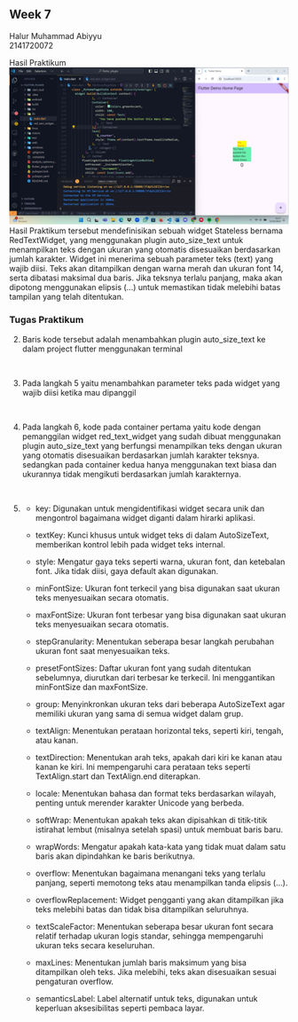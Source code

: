 ## Week 7

Halur Muhammad Abiyyu <br>
2141720072 <br>

Hasil Praktikum <br>
![Hasil Praktikum](./assets/w7_p.png)
<br>
Hasil Praktikum tersebut mendefinisikan sebuah widget Stateless bernama RedTextWidget, yang menggunakan plugin auto_size_text untuk menampilkan teks dengan ukuran yang otomatis disesuaikan berdasarkan jumlah karakter. Widget ini menerima sebuah parameter teks (text) yang wajib diisi. Teks akan ditampilkan dengan warna merah dan ukuran font 14, serta dibatasi maksimal dua baris. Jika teksnya terlalu panjang, maka akan dipotong menggunakan elipsis (...) untuk memastikan tidak melebihi batas tampilan yang telah ditentukan.
<br>

### Tugas Praktikum 

2. Baris kode tersebut adalah menambahkan plugin auto_size_text ke dalam project flutter menggunakan terminal

<br>

3. Pada langkah 5 yaitu menambahkan parameter teks pada widget yang wajib diisi ketika mau dipanggil

<br>

4. Pada langkah 6, kode pada container pertama yaitu kode dengan pemanggilan widget red_text_widget yang sudah dibuat menggunakan plugin auto_size_text yang berfungsi menampilkan teks dengan ukuran yang otomatis disesuaikan berdasarkan jumlah karakter teksnya. sedangkan pada container kedua hanya menggunakan text biasa dan ukurannya tidak mengikuti berdasarkan jumlah karakternya.

<br>

5. - key: Digunakan untuk mengidentifikasi widget secara unik dan mengontrol bagaimana widget diganti dalam hirarki aplikasi.

    - textKey: Kunci khusus untuk widget teks di dalam AutoSizeText, memberikan kontrol lebih pada widget teks internal.

    - style: Mengatur gaya teks seperti warna, ukuran font, dan ketebalan font. Jika tidak diisi, gaya default akan digunakan.

    - minFontSize: Ukuran font terkecil yang bisa digunakan saat ukuran teks menyesuaikan secara otomatis.

    - maxFontSize: Ukuran font terbesar yang bisa digunakan saat ukuran teks menyesuaikan secara otomatis.

    - stepGranularity: Menentukan seberapa besar langkah perubahan ukuran font saat menyesuaikan teks.

    - presetFontSizes: Daftar ukuran font yang sudah ditentukan sebelumnya, diurutkan dari terbesar ke terkecil. Ini menggantikan minFontSize dan maxFontSize.

    - group: Menyinkronkan ukuran teks dari beberapa AutoSizeText agar memiliki ukuran yang sama di semua widget dalam grup.

    - textAlign: Menentukan perataan horizontal teks, seperti kiri, tengah, atau kanan.

    - textDirection: Menentukan arah teks, apakah dari kiri ke kanan atau kanan ke kiri. Ini mempengaruhi cara perataan teks seperti TextAlign.start dan TextAlign.end diterapkan.

    - locale: Menentukan bahasa dan format teks berdasarkan wilayah, penting untuk merender karakter Unicode yang berbeda.

    - softWrap: Menentukan apakah teks akan dipisahkan di titik-titik istirahat lembut (misalnya setelah spasi) untuk membuat baris baru.

    - wrapWords: Mengatur apakah kata-kata yang tidak muat dalam satu baris akan dipindahkan ke baris berikutnya.

    - overflow: Menentukan bagaimana menangani teks yang terlalu panjang, seperti memotong teks atau menampilkan tanda elipsis (...).

    - overflowReplacement: Widget pengganti yang akan ditampilkan jika teks melebihi batas dan tidak bisa ditampilkan seluruhnya.

    - textScaleFactor: Menentukan seberapa besar ukuran font secara relatif terhadap ukuran logis standar, sehingga mempengaruhi ukuran teks secara keseluruhan.

    - maxLines: Menentukan jumlah baris maksimum yang bisa ditampilkan oleh teks. Jika melebihi, teks akan disesuaikan sesuai pengaturan overflow.

    - semanticsLabel: Label alternatif untuk teks, digunakan untuk keperluan aksesibilitas seperti pembaca layar.

